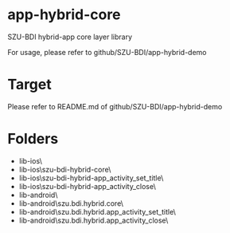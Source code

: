 # app-hybrid-core

SZU-BDI hybrid-app core layer library

For usage, please refer to github/SZU-BDI/app-hybrid-demo

# Target

Please refer to README.md of github/SZU-BDI/app-hybrid-demo

# Folders

* lib-ios\
* lib-ios\szu-bdi-hybrid-core\
* lib-ios\szu-bdi-hybrid-app_activity_set_title\
* lib-ios\szu-bdi-hybrid-app_activity_close\
* lib-android\
* lib-android\szu.bdi.hybrid.core\
* lib-android\szu.bdi.hybrid.app_activity_set_title\
* lib-android\szu.bdi.hybrid.app_activity_close\
